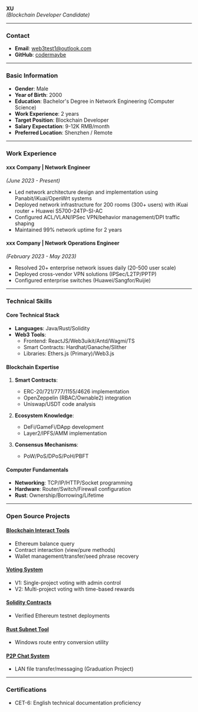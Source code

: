 **XU**  
*(Blockchain Developer Candidate)*  

---

### **Contact**  
- **Email**: web3test1@outlook.com  
- **GitHub**: [codermaybe](https://github.com/codermaybe)  

---

### **Basic Information**  
- **Gender**: Male  
- **Year of Birth**: 2000  
- **Education**: Bachelor's Degree in Network Engineering (Computer Science)  
- **Work Experience**: 2 years  
- **Target Position**: Blockchain Developer  
- **Salary Expectation**: 9-12K RMB/month  
- **Preferred Location**: Shenzhen / Remote  

---

### **Work Experience**  

#### **xxx Company | Network Engineer**  
*(June 2023 - Present)*  
- Led network architecture design and implementation using Panabit/iKuai/OpenWrt systems  
- Deployed network infrastructure for 200 rooms (300+ users) with iKuai router + Huawei S5700-24TP-SI-AC  
- Configured ACL/VLAN/IPSec VPN/behavior management/DPI traffic shaping  
- Maintained 99% network uptime for 2 years  

#### **xxx Company | Network Operations Engineer**  
*(February 2023 - May 2023)*  
- Resolved 20+ enterprise network issues daily (20-500 user scale)  
- Deployed cross-vendor VPN solutions (IPSec/L2TP/PPTP)  
- Configured enterprise switches (Huawei/Sangfor/Ruijie)  

---

### **Technical Skills**  

#### **Core Technical Stack**  
- **Languages**: Java/Rust/Solidity  
- **Web3 Tools**:  
  - Frontend: ReactJS/Web3uikit/Antd/Wagmi/TS  
  - Smart Contracts: Hardhat/Ganache/Slither  
  - Libraries: Ethers.js (Primary)/Web3.js  

#### **Blockchain Expertise**  
1. **Smart Contracts**:  
   - ERC-20/721/777/1155/4626 implementation  
   - OpenZeppelin (RBAC/Ownable2) integration  
   - Uniswap/USDT code analysis  

2. **Ecosystem Knowledge**:  
   - DeFi/GameFi/DApp development  
   - Layer2/IPFS/AMM implementation  

3. **Consensus Mechanisms**:  
   - PoW/PoS/DPoS/PoH/PBFT  

#### **Computer Fundamentals**  
- **Networking**: TCP/IP/HTTP/Socket programming  
- **Hardware**: Router/Switch/Firewall configuration  
- **Rust**: Ownership/Borrowing/Lifetime  

---

### **Open Source Projects**  

#### [Blockchain Interact Tools](https://github.com/codermaybe/BlockChain_InteractTools)  
- Ethereum balance query  
- Contract interaction (view/pure methods)  
- Wallet management/transfer/seed phrase recovery  

#### [Voting System](https://github.com/codermaybe/VotingSystem)  
- V1: Single-project voting with admin control  
- V2: Multi-project voting with time-based rewards  

#### [Solidity Contracts](https://sepolia.etherscan.io/address/0x48aeCf60f7D272Dc118409CE5FB589386d4267eE)  
- Verified Ethereum testnet deployments  

#### [Rust Subnet Tool](https://github.com/codermaybe/IP_SubnetConverter_Flawed)  
- Windows route entry conversion utility  

#### [P2P Chat System](https://github.com/codermaybe/display)  
- LAN file transfer/messaging (Graduation Project)  

---

### **Certifications**  
- CET-6: English technical documentation proficiency  
